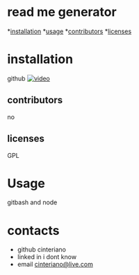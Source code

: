 # read me generator
*[installation](#installation)
*[usage](#usage)
*[contributors](#contributors)
*[licenses](#licenses)
# installation
  github
  [![video](http://img.youtube.com/vi/3RleY_CKa1s/0.jpg)](http://www.youtube.com/watch?v=3RleY_CKa1s "read me ")
## contributors
  no
## licenses
GPL
# Usage
gitbash and node
# contacts
* github cinteriano
* linked in i dont know 
* email cinteriano@live.com